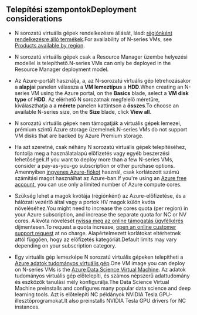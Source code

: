 ## <a name="deployment-considerations"></a><span data-ttu-id="d7bae-101">Telepítési szempontok</span><span class="sxs-lookup"><span data-stu-id="d7bae-101">Deployment considerations</span></span>

* <span data-ttu-id="d7bae-102">N sorozatú virtuális gépek rendelkezésre állását, lásd: [régiónként rendelkezésre álló termékek](https://azure.microsoft.com/en-us/regions/services/).</span><span class="sxs-lookup"><span data-stu-id="d7bae-102">For availability of N-series VMs, see [Products available by region](https://azure.microsoft.com/en-us/regions/services/).</span></span>

* <span data-ttu-id="d7bae-103">N sorozatú virtuális gépek csak a Resource Manager üzembe helyezési modellel is telepíthető.</span><span class="sxs-lookup"><span data-stu-id="d7bae-103">N-series VMs can only be deployed in the Resource Manager deployment model.</span></span>

* <span data-ttu-id="d7bae-104">Az Azure-portált használja, a, az N-sorozatú virtuális gép létrehozásakor a **alapjai** panelen válassza a **VM lemeztípus** a **HDD**.</span><span class="sxs-lookup"><span data-stu-id="d7bae-104">When creating an N-series VM using the Azure portal, on the **Basics** blade, select a **VM disk type** of **HDD**.</span></span> <span data-ttu-id="d7bae-105">Az elérhető N sorozatnak megfelelő méretűre, kiválaszthatja a a **mérete** panelen kattintson a **összes**.</span><span class="sxs-lookup"><span data-stu-id="d7bae-105">To choose an available N-series size, on the **Size** blade, click **View all**.</span></span>

* <span data-ttu-id="d7bae-106">N sorozatú virtuális gépek nem támogatják a virtuális gépek lemezei, prémium szintű Azure storage üzemelnek.</span><span class="sxs-lookup"><span data-stu-id="d7bae-106">N-series VMs do not support VM disks that are backed by Azure Premium storage.</span></span>

* <span data-ttu-id="d7bae-107">Ha azt szeretné, csak néhány N sorozatú virtuális gépek telepítéséhez, fontolja meg a használatalapú előfizetés vagy egyéb beszerzési lehetőségek.</span><span class="sxs-lookup"><span data-stu-id="d7bae-107">If you want to deploy more than a few N-series VMs, consider a pay-as-you-go subscription or other purchase options.</span></span> <span data-ttu-id="d7bae-108">Amennyiben [ingyenes Azure-fiókot](https://azure.microsoft.com/free/) használ, csak korlátozott számú számítási magot használhat az Azure-ban.</span><span class="sxs-lookup"><span data-stu-id="d7bae-108">If you're using an [Azure free account](https://azure.microsoft.com/free/), you can use only a limited number of Azure compute cores.</span></span>

* <span data-ttu-id="d7bae-109">Szükség lehet a magok kvótája (régiónként) az Azure-előfizetése, és a hálózati vezérlő által vagy a portok HV magok külön kvóta növeléséhez.</span><span class="sxs-lookup"><span data-stu-id="d7bae-109">You might need to increase the cores quota (per region) in your Azure subscription, and increase the separate quota for NC or NV cores.</span></span> <span data-ttu-id="d7bae-110">A kvóta növelését [nyissa meg az online támogatás ügyfélkérés](../articles/azure-supportability/how-to-create-azure-support-request.md) díjmentesen.</span><span class="sxs-lookup"><span data-stu-id="d7bae-110">To request a quota increase, [open an online customer support request](../articles/azure-supportability/how-to-create-azure-support-request.md) at no charge.</span></span> <span data-ttu-id="d7bae-111">Alapértelmezett korlátokat eltérhetnek attól függően, hogy az előfizetés kategóriát.</span><span class="sxs-lookup"><span data-stu-id="d7bae-111">Default limits may vary depending on your subscription category.</span></span>

* <span data-ttu-id="d7bae-112">Egy virtuális gép lemezképe N sorozatú virtuális gépeken telepítheti a [Azure adatok tudományos virtuális gép](../articles/machine-learning/machine-learning-data-science-virtual-machine-overview.md).</span><span class="sxs-lookup"><span data-stu-id="d7bae-112">One VM image you can deploy on N-series VMs is the [Azure Data Science Virtual Machine](../articles/machine-learning/machine-learning-data-science-virtual-machine-overview.md).</span></span> <span data-ttu-id="d7bae-113">Az adatok tudományos virtuális gép előtelepíti, és számos népszerű adattudomány és eszközök tanulási mély konfigurálja.</span><span class="sxs-lookup"><span data-stu-id="d7bae-113">The Data Science Virtual Machine preinstalls and configures many popular data science and deep learning tools.</span></span> <span data-ttu-id="d7bae-114">Azt is előtelepíti NC példányok NVIDIA Tesla GPU-illesztőprogramokat.</span><span class="sxs-lookup"><span data-stu-id="d7bae-114">It also preinstalls NVIDIA Tesla GPU drivers for NC instances.</span></span>





